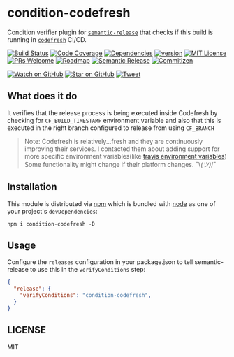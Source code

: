 # condition-codefresh

Condition verifier plugin for [`semantic-release`][semantic-release] that checks if this build is running in [`codefresh`][codefresh] CI/CD.

[![Build Status][build-badge]][build]
[![Code Coverage][coverage-badge]][coverage]
[![Dependencies][dependencyci-badge]][dependencyci]
[![version][version-badge]][package]
[![MIT License][license-badge]][LICENSE]
[![PRs Welcome][prs-badge]][prs]
[![Roadmap][roadmap-badge]][roadmap]
[![Semantic Release][semantic-release-badge]][sem-release-badge]
[ ![Commitizen][commitizen-friendly-badge]][comm-friendly-badge]


[![Watch on GitHub][github-watch-badge]][github-watch]
[![Star on GitHub][github-star-badge]][github-star]
[![Tweet][twitter-badge]][twitter]

## What does it do
It verifies that the release process is being executed inside Codefresh by checking for ```CF_BUILD_TIMESTAMP``` environment variable and also that this is executed in the right branch configured to release from using ```CF_BRANCH```

> Note: Codefresh is relatively...fresh and they are continuously improving their services. I contacted them about adding support for more specific environment variables(like [travis environment variables][travis-variables]) Some functionality might change if their platform changes.  ¯\\_(ツ)_/¯
> 
## Installation

This module is distributed via [npm][npm] which is bundled with [node][node] as one of your project's `devDependencies`:

```
npm i condition-codefresh -D
```

## Usage
Configure the ```releases``` configuration in your package.json to tell semantic-release to use this in the ```verifyConditions``` step:

```json
{
  "release": {
    "verifyConditions": "condition-codefresh",
  }
}
```


## LICENSE

MIT

[codefresh]: https://codefresh.io/
[yarn]: https://yarnpkg.com/
[npm]: https://www.npmjs.com/
[node]: https://nodejs.org
[semantic-release-badge]: https://img.shields.io/badge/%20%20%F0%9F%93%A6%F0%9F%9A%80-semantic--release-e10079.svg
[sem-release-badge]: https://github.com/semantic-release/semantic-release
[build-badge]:  https://g.codefresh.io/api/badges/build?repoOwner=FuzzOli87&repoName=condition-codefresh&branch=master&pipelineName=condition-codefresh&accountName=fuzzoli87&type=cf-1
[build]:  https://g.codefresh.io/repositories/FuzzOli87/condition-codefresh/builds?filter=trigger:build;branch:master;service:5961242042986e00015238a5~condition-codefresh
[coverage-badge]: https://img.shields.io/codecov/c/github/FuzzOli87/condition-codefresh.svg?style=flat-square
[coverage]: https://codecov.io/gh/FuzzOli87/condition-codefresh
[dependencyci-badge]: https://dependencyci.com/github/FuzzOli87/condition-codefresh/badge?style=flat-square
[dependencyci]: https://dependencyci.com/github/FuzzOli87/condition-codefresh
[version-badge]: https://img.shields.io/npm/v/condition-codefresh.svg?style=flat-square
[package]: https://www.npmjs.com/package/condition-codefresh
[license-badge]: https://img.shields.io/npm/l/condition-codefresh.svg?style=flat-square
[license]: https://github.com/FuzzOli87/condition-codefresh/blob/master/LICENSE
[prs-badge]: https://img.shields.io/badge/PRs-welcome-brightgreen.svg?style=flat-square
[prs]: http://makeapullrequest.com
[roadmap-badge]: https://img.shields.io/badge/%F0%9F%93%94-roadmap-CD9523.svg?style=flat-square
[roadmap]: https://github.com/FuzzOli87/condition-codefresh/blob/master/ROADMAP.md
[github-watch-badge]: https://img.shields.io/github/watchers/FuzzOli87/condition-codefresh.svg?style=social
[github-watch]: https://github.com/FuzzOli87/condition-codefresh/watchers
[github-star-badge]: https://img.shields.io/github/stars/FuzzOli87/condition-codefresh.svg?style=social
[github-star]: https://github.com/FuzzOli87/condition-codefresh/stargazers
[twitter]: https://twitter.com/intent/tweet?text=Check%20out%20prettier-eslint-cli!%20https://github.com/FuzzOli87/condition-codefresh%20%F0%9F%91%8D
[twitter-badge]: https://img.shields.io/twitter/url/https/github.com/FuzzOli87/condition-codefresh.svg?style=social
[semantic-release]: https://github.com/semantic-release/semantic-release
[travis-variables]: https://docs.travis-ci.com/user/environment-variables/
[commitizen-friendly-badge]: https://img.shields.io/badge/commitizen-friendly-brightgreen.svg
[comm-friendly-badge]: http://commitizen.github.io/cz-cli/
